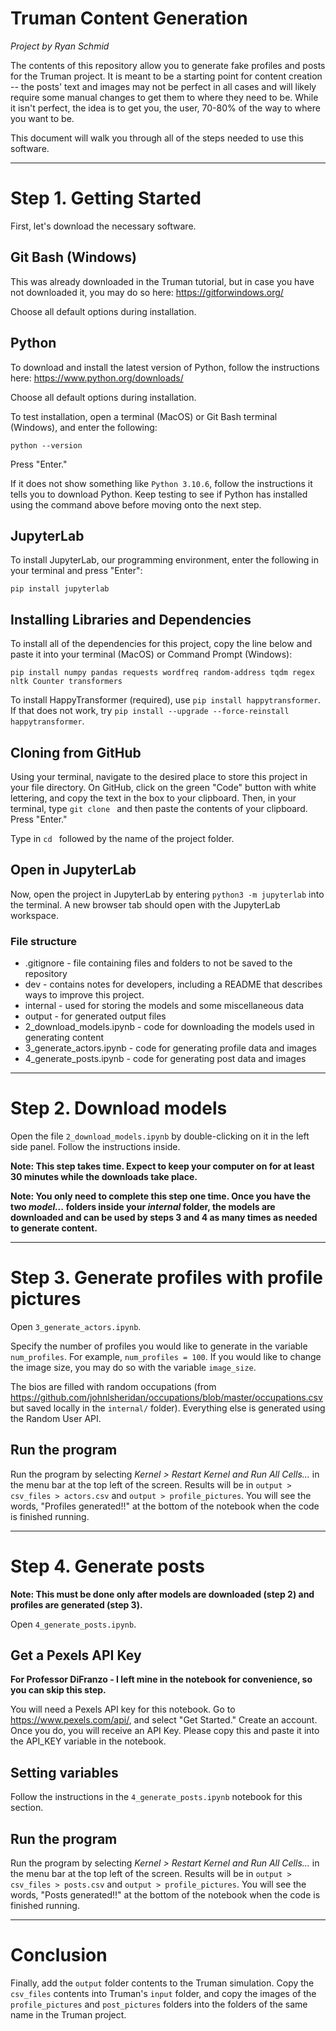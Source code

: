 # Truman Content Generation

*Project by Ryan Schmid*

The contents of this repository allow you to generate fake profiles and posts for the Truman project. It is meant to be a starting point for content creation -- the posts' text and images may not be perfect in all cases and will likely require some manual changes to get them to where they need to be. While it isn't perfect, the idea is to get you, the user, 70-80% of the way to where you want to be.

This document will walk you through all of the steps needed to use this software. 

---

# Step 1. Getting Started

First, let's download the necessary software. 

## Git Bash (Windows)

This was already downloaded in the Truman tutorial, but in case you have not downloaded it, you may do so here: https://gitforwindows.org/

Choose all default options during installation.

## Python

To download and install the latest version of Python, follow the instructions here: https://www.python.org/downloads/

Choose all default options during installation.

To test installation, open a terminal (MacOS) or Git Bash terminal (Windows), and enter the following:

`python --version`

Press "Enter."

If it does not show something like `Python 3.10.6`, follow the instructions it tells you to download Python. Keep testing to see if Python has installed using the command above before moving onto the next step. 

## JupyterLab

To install JupyterLab, our programming environment, enter the following in your terminal and press "Enter":

`pip install jupyterlab`

## Installing Libraries and Dependencies

To install all of the dependencies for this project, copy the line below and paste it into your terminal (MacOS) or Command Prompt (Windows):

```
pip install numpy pandas requests wordfreq random-address tqdm regex nltk Counter transformers
```

To install HappyTransformer (required), use `pip install happytransformer`. If that does not work, try `pip install --upgrade --force-reinstall happytransformer`.

## Cloning from GitHub

Using your terminal, navigate to the desired place to store this project in your file directory. On GitHub, click on the green "Code" button with white lettering, and copy the text in the box to your clipboard. Then, in your terminal, type `git clone ` and then paste the contents of your clipboard. Press "Enter."

Type in `cd ` followed by the name of the project folder. 

## Open in JupyterLab

Now, open the project in JupyterLab by entering `python3 -m jupyterlab` into the terminal. A new browser tab should open with the JupyterLab workspace.

### File structure

- .gitignore - file containing files and folders to not be saved to the repository
- dev - contains notes for developers, including a README that describes ways to improve this project.
- internal - used for storing the models and some miscellaneous data
- output - for generated output files
- 2_download_models.ipynb - code for downloading the models used in generating content
- 3_generate_actors.ipynb - code for generating profile data and images
- 4_generate_posts.ipynb - code for generating post data and images

---

# Step 2. Download models

Open the file `2_download_models.ipynb` by double-clicking on it in the left side panel. Follow the instructions inside.

**Note: This step takes time. Expect to keep your computer on for at least 30 minutes while the downloads take place.**

**Note: You only need to complete this step one time. Once you have the two *model...* folders inside your *internal* folder, the models are downloaded and can be used by steps 3 and 4 as many times as needed to generate content.**

---

# Step 3. Generate profiles with profile pictures

Open `3_generate_actors.ipynb`.

Specify the number of profiles you would like to generate in the variable `num_profiles`. For example, `num_profiles = 100`. If you would like to change the image size, you may do so with the variable `image_size`.

The bios are filled with random occupations (from https://github.com/johnlsheridan/occupations/blob/master/occupations.csv but saved locally in the `internal/` folder). Everything else is generated using the Random User API.

## Run the program

Run the program by selecting *Kernel > Restart Kernel and Run All Cells...* in the menu bar at the top left of the screen. Results will be in `output > csv_files > actors.csv` and `output > profile_pictures`. You will see the words, "Profiles generated!!" at the bottom of the notebook when the code is finished running.

---

# Step 4. Generate posts

**Note: This must be done only after models are downloaded (step 2) and profiles are generated (step 3).**

Open `4_generate_posts.ipynb`.

## Get a Pexels API Key

**For Professor DiFranzo - I left mine in the notebook for convenience, so you can skip this step.**

You will need a Pexels API key for this notebook. Go to https://www.pexels.com/api/, and select "Get Started." Create an account. Once you do, you will receive an API Key. Please copy this and paste it into the API_KEY variable in the notebook. 

## Setting variables

Follow the instructions in the `4_generate_posts.ipynb` notebook for this section. 

## Run the program

Run the program by selecting *Kernel > Restart Kernel and Run All Cells...* in the menu bar at the top left of the screen. Results will be in `output > csv_files > posts.csv` and `output > profile_pictures`. You will see the words, "Posts generated!!" at the bottom of the notebook when the code is finished running.

---

# Conclusion

Finally, add the `output` folder contents to the Truman simulation. Copy the `csv_files` contents into Truman's `input` folder, and copy the images of the `profile_pictures` and `post_pictures` folders into the folders of the same name in the Truman project. 
